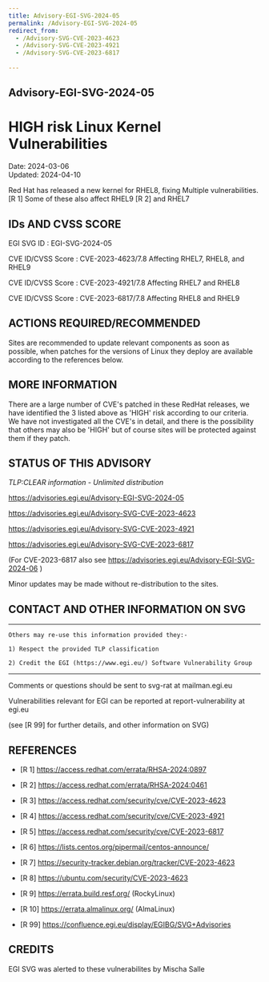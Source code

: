 ```yaml
---
title: Advisory-EGI-SVG-2024-05
permalink: /Advisory-EGI-SVG-2024-05
redirect_from:
  - /Advisory-SVG-CVE-2023-4623
  - /Advisory-SVG-CVE-2023-4921
  - /Advisory-SVG-CVE-2023-6817
  
---
```


## Advisory-EGI-SVG-2024-05

# HIGH risk Linux Kernel Vulnerabilities 

Date:        2024-03-06  
Updated:     2024-04-10

Red Hat has released a new kernel for RHEL8, fixing 
Multiple vulnerabilities. [R 1] 
Some of these also affect RHEL9 [R 2] and RHEL7


## IDs AND CVSS SCORE 

EGI SVG ID : EGI-SVG-2024-05

CVE ID/CVSS Score     : CVE-2023-4623/7.8 
Affecting RHEL7, RHEL8, and RHEL9

CVE ID/CVSS Score     : CVE-2023-4921/7.8 
Affecting RHEL7 and RHEL8 

CVE ID/CVSS Score     : CVE-2023-6817/7.8 
Affecting RHEL8 and RHEL9


## ACTIONS REQUIRED/RECOMMENDED

Sites are recommended to update relevant components as soon 
as possible, when patches for the versions of Linux they deploy 
are available according to the references below. 
 

## MORE INFORMATION
    
There are a large number of CVE's patched in these RedHat 
releases, we have identified the 3 listed above as 'HIGH' 
risk according to our criteria.  We have not investigated all 
the CVE's in detail, and there is the possibility that others 
may also be 'HIGH' but of course sites will be protected 
against them if they patch.

## STATUS OF THIS ADVISORY
                        
_TLP:CLEAR information - Unlimited distribution_  

 https://advisories.egi.eu/Advisory-EGI-SVG-2024-05 

 https://advisories.egi.eu/Advisory-SVG-CVE-2023-4623
 
 https://advisories.egi.eu/Advisory-SVG-CVE-2023-4921 
 
 https://advisories.egi.eu/Advisory-SVG-CVE-2023-6817 

 (For CVE-2023-6817 also see https://advisories.egi.eu/Advisory-EGI-SVG-2024-06 )

Minor updates may be made without re-distribution to the sites.


## CONTACT AND OTHER INFORMATION ON SVG

-----------------------------
    Others may re-use this information provided they:-
    
    1) Respect the provided TLP classification
    
    2) Credit the EGI (https://www.egi.eu/) Software Vulnerability Group
-----------------------------

    
Comments or questions should be sent to
	svg-rat at mailman.egi.eu

Vulnerabilities relevant for EGI can be reported at
	report-vulnerability at egi.eu
    
(see [R 99] for further details, and other information on SVG)
    
    
## REFERENCES

- [R 1] <https://access.redhat.com/errata/RHSA-2024:0897> 

- [R 2] <https://access.redhat.com/errata/RHSA-2024:0461>
     
- [R 3] <https://access.redhat.com/security/cve/CVE-2023-4623>

- [R 4] <https://access.redhat.com/security/cve/CVE-2023-4921>

- [R 5] <https://access.redhat.com/security/cve/CVE-2023-6817>

- [R 6] <https://lists.centos.org/pipermail/centos-announce/>

- [R 7] <https://security-tracker.debian.org/tracker/CVE-2023-4623> 
    
- [R 8] <https://ubuntu.com/security/CVE-2023-4623>

- [R 9] <https://errata.build.resf.org/>   (RockyLinux)

- [R 10]  <https://errata.almalinux.org/>  (AlmaLinux)


- [R 99] <https://confluence.egi.eu/display/EGIBG/SVG+Advisories>

## CREDITS

EGI SVG was alerted to these vulnerabilites by Mischa Salle


